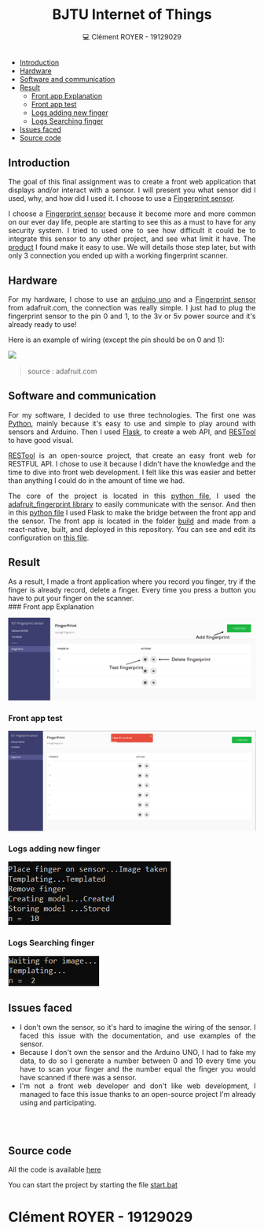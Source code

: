 <div align="center">

<!-- omit in toc -->
# BJTU Internet of Things

:computer: Clément ROYER - 19129029

<!-- omit in toc -->
##

</div>
<!-- <br><br><br><br><br><br><br><br><br><br><br><br> -->


<!-- TOC -->
* [Introduction](#introduction)
* [Hardware](#hardware)
* [Software and communication](#software-and-communication)
* [Result](#result)
  * [Front app Explanation](#front-app-explanation)
  * [Front app test](#front-app-test)
  * [Logs adding new finger](#logs-adding-new-finger)
  * [Logs Searching finger](#logs-searching-finger)
* [Issues faced](#issues-faced)
* [Source code](#source-code)
<!-- END TOC -->

<!-- <br><br><br><br><br><br><br><br><br><br><br><br><br><br><br><br><br> -->

<!-- <br><br> -->
<!-- <br><br> -->
<!-- <br><br> -->
<!-- <br><br>
<br><br>
<br><br>
<br><br>
<br><br>
<br> -->

## Introduction

<div align="justify">

The goal of this final assignment was to create a front web application that displays and/or interact with a sensor. I will present you what sensor did I used, why, and how did I used it. I choose to use a [Fingerprint sensor][product].

I choose a [Fingerprint sensor][product] because it become more and more common on our ever day life, people are starting to see this as a must to have for any security system. I tried to used one to see how difficult it could be to integrate this sensor to any other project, and see what limit it have. The [product] I found make it easy to use. We will details those step later, but with only 3 connection you ended up with a working fingerprint scanner.
</div>

<!-- <br><br>
<br><br>
<br><br>
<br><br>
<br><br>
<br><br>
<br><br>
<br><br>
<br> -->
<!-- <br><br> -->

## Hardware

<div align="justify">

For my hardware, I chose to use an [arduino uno](https://www.amazon.fr/Arduino-A000066-M%C3%A9moire-flash-32/dp/B008GRTSV6) and a [Fingerprint sensor][product] from adafruit.com, the connection was really simple. I just had to plug the fingerprint sensor to the pin 0 and 1, to the 3v or 5v power source and it's already ready to use!

Here is an example of wiring (except the pin should be on 0 and 1):

<img src="https://cdn-learn.adafruit.com/assets/assets/000/002/509/medium800/biometric_ardwiring.jpeg?1396783921"/>

> source : adafruit.com

</div>

<!-- <br><br> -->

## Software and communication

<div align="justify">

For my software, I decided to use three technologies. The first one was [Python](https://www.python.org/), mainly because it's easy to use and simple to play around with sensors and Arduino. Then I used [Flask](https://palletsprojects.com/p/flask/), to create a web API, and [RESTool](https://github.com/dsternlicht/RESTool) to have good visual.


[RESTool](https://github.com/dsternlicht/RESTool) is an open-source project, that create an easy front web for RESTFUL API. I chose to use it because I didn't have the knowledge and the time to dive into front web development. I felt like this was easier and better than anything I could do in the amount of time we had.

The core of the project is located in this [python file](src/fingerprint.py), I used the [adafruit_fingerprint library](https://github.com/adafruit/Adafruit_CircuitPython_Fingerprint) to easily communicate with the sensor.
And then in this [python file](src/main.py) I used Flask to make the bridge between the front app and the sensor. The front app is located in the folder [build](./build) and made from a react-native, built, and deployed in this repository. You can see and edit its configuration on [this file](build/config.js).

</div>

## Result
<div align="justify">
As a result, I made a front application where you record you finger, try if the finger is already record, delete a finger. Every time you press a button you have to put your finger on the scanner.

</div>
### Front app Explanation

![ex](Docs/running.png)

### Front app test

![ex](Docs/running-1.png)

### Logs adding new finger

![ex](Docs/adding.png)

### Logs Searching finger

![ex](Docs/scanning.png)

## Issues faced

<div align="justify">

* I don't own the sensor, so it's hard to imagine the wiring of the sensor. I faced this issue with the documentation, and use examples of the sensor.
* Because I don't own the sensor and the Arduino UNO, I had to fake my data, to do so I generate a number between 0 and 10 every time you have to scan your finger and the number equal the finger you would have scanned if there was a sensor.
* I'm not a front web developer and don't like web development, I managed to face this issue thanks to an open-source project I'm already using and participating.

</div>

<br><br>

## Source code

All the code is available [here](https://github.com/ClementRoyer/IoT/blob/master/)

You can start the project by starting the file [start.bat](start.bat)
<!-- links -->

# Clément ROYER - 19129029

[product]: https://www.adafruit.com/product/751
[try-out]: https://learn.adafruit.com/adafruit-optical-fingerprint-sensor?view=all
